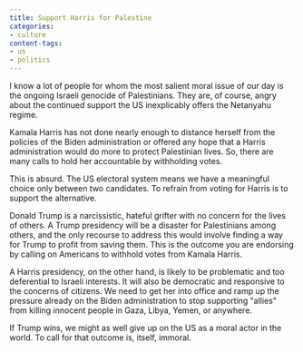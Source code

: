 ```yaml
---
title: Support Harris for Palestine
categories:
- culture
content-tags:
- us
- politics
---
```


I know a lot of people for whom the most salient moral issue of our day is the ongoing Israeli genocide of Palestinians. They are, of course, angry about the continued support the US inexplicably offers the Netanyahu regime.

Kamala Harris has not done nearly enough to distance herself from the policies of the Biden administration or offered any hope that a Harris administration would do more to protect Palestinian lives. So, there are many calls to hold her accountable by withholding votes.

This is absurd. The US electoral system means we have a meaningful choice only between two candidates. To refrain from voting for Harris is to support the alternative.

Donald Trump is a narcissistic, hateful grifter with no concern for the lives of others. A Trump presidency will be a disaster for Palestinians among others, and the only recourse to address this would involve finding a way for Trump to profit from saving them. This is the outcome you are endorsing by calling on Americans to withhold votes from Kamala Harris.

A Harris presidency, on the other hand, is likely to be problematic and too deferential to Israeli interests. It will also be democratic and responsive to the concerns of citizens. We need to get her into office and ramp up the pressure already on the Biden administration to stop supporting "allies" from killing innocent people in Gaza, Libya, Yemen, or anywhere.

If Trump wins, we might as well give up on the US as a moral actor in the world. To call for that outcome is, itself, immoral.
